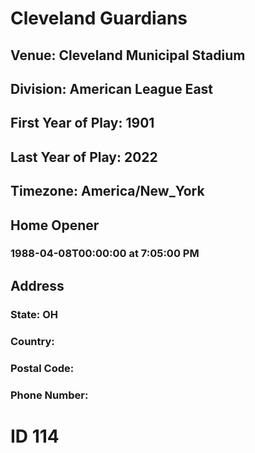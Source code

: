 # Cleveland Guardians
## Venue: Cleveland Municipal Stadium
## Division: American League East
## First Year of Play: 1901
## Last Year of Play: 2022
## Timezone: America/New_York
## Home Opener
### 1988-04-08T00:00:00 at 7:05:00 PM
## Address
### 
### State: OH
### Country: 
### Postal Code: 
### Phone Number: 
# ID 114